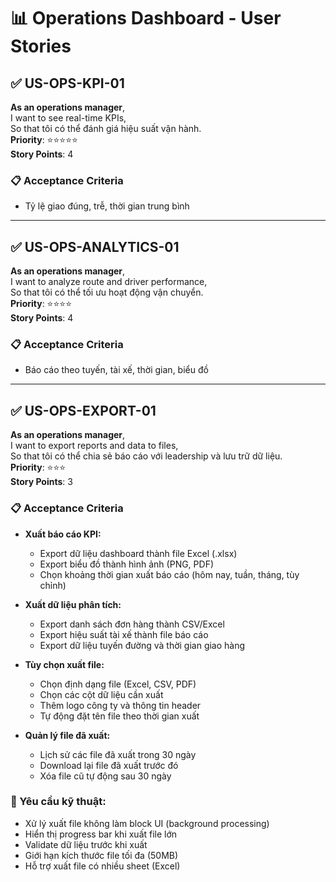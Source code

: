 # 📊 Operations Dashboard - User Stories

## ✅ US-OPS-KPI-01

**As an operations manager**,  
I want to see real-time KPIs,  
So that tôi có thể đánh giá hiệu suất vận hành.  
**Priority**: ⭐⭐⭐⭐⭐  
**Story Points**: 4

### 📋 Acceptance Criteria

- Tỷ lệ giao đúng, trễ, thời gian trung bình

---

## ✅ US-OPS-ANALYTICS-01

**As an operations manager**,  
I want to analyze route and driver performance,  
So that tôi có thể tối ưu hoạt động vận chuyển.  
**Priority**: ⭐⭐⭐⭐  
**Story Points**: 4

### 📋 Acceptance Criteria

- Báo cáo theo tuyến, tài xế, thời gian, biểu đồ

---

## ✅ US-OPS-EXPORT-01

**As an operations manager**,  
I want to export reports and data to files,  
So that tôi có thể chia sẻ báo cáo với leadership và lưu trữ dữ liệu.  
**Priority**: ⭐⭐⭐  
**Story Points**: 3

### 📋 Acceptance Criteria

- **Xuất báo cáo KPI:**
  - Export dữ liệu dashboard thành file Excel (.xlsx)
  - Export biểu đồ thành hình ảnh (PNG, PDF)
  - Chọn khoảng thời gian xuất báo cáo (hôm nay, tuần, tháng, tùy chỉnh)

- **Xuất dữ liệu phân tích:**
  - Export danh sách đơn hàng thành CSV/Excel
  - Export hiệu suất tài xế thành file báo cáo
  - Export dữ liệu tuyến đường và thời gian giao hàng

- **Tùy chọn xuất file:**
  - Chọn định dạng file (Excel, CSV, PDF)
  - Chọn các cột dữ liệu cần xuất
  - Thêm logo công ty và thông tin header
  - Tự động đặt tên file theo thời gian xuất

- **Quản lý file đã xuất:**
  - Lịch sử các file đã xuất trong 30 ngày
  - Download lại file đã xuất trước đó
  - Xóa file cũ tự động sau 30 ngày

### 🎯 Yêu cầu kỹ thuật:

- Xử lý xuất file không làm block UI (background processing)
- Hiển thị progress bar khi xuất file lớn
- Validate dữ liệu trước khi xuất
- Giới hạn kích thước file tối đa (50MB)
- Hỗ trợ xuất file có nhiều sheet (Excel)
